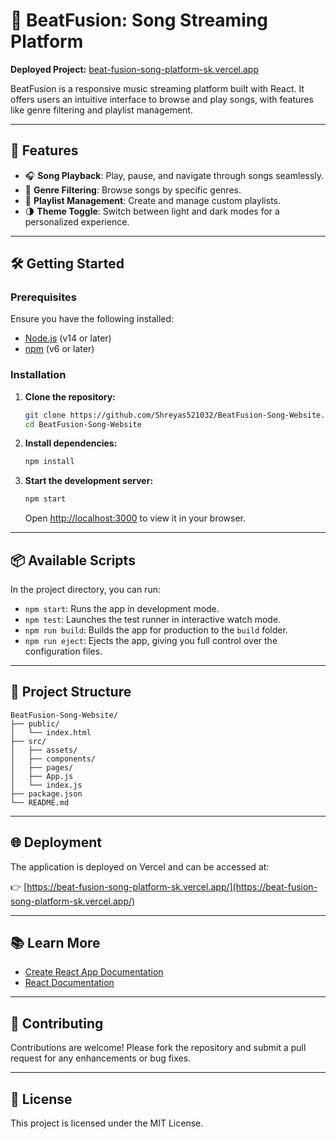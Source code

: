 # 🎵 BeatFusion: Song Streaming Platform

**Deployed Project:** [beat-fusion-song-platform-sk.vercel.app](https://beat-fusion-song-platform-sk.vercel.app/)  

BeatFusion is a responsive music streaming platform built with React. It offers users an intuitive interface to browse and play songs, with features like genre filtering and playlist management.

---

## 🚀 Features

- 🎧 **Song Playback**: Play, pause, and navigate through songs seamlessly.
- 🎼 **Genre Filtering**: Browse songs by specific genres.
- 📂 **Playlist Management**: Create and manage custom playlists.
- 🌗 **Theme Toggle**: Switch between light and dark modes for a personalized experience.

---

## 🛠️ Getting Started

### Prerequisites

Ensure you have the following installed:

- [Node.js](https://nodejs.org/) (v14 or later)
- [npm](https://www.npmjs.com/) (v6 or later)

### Installation

1. **Clone the repository:**

   ```bash
   git clone https://github.com/Shreyas521032/BeatFusion-Song-Website.git
   cd BeatFusion-Song-Website
   ```

2. **Install dependencies:**

   ```bash
   npm install
   ```

3. **Start the development server:**

   ```bash
   npm start
   ```

   Open [http://localhost:3000](http://localhost:3000) to view it in your browser.

---

## 📦 Available Scripts

In the project directory, you can run:

- `npm start`: Runs the app in development mode.
- `npm test`: Launches the test runner in interactive watch mode.
- `npm run build`: Builds the app for production to the `build` folder.
- `npm run eject`: Ejects the app, giving you full control over the configuration files.

---

## 📁 Project Structure

```
BeatFusion-Song-Website/
├── public/
│   └── index.html
├── src/
│   ├── assets/
│   ├── components/
│   ├── pages/
│   ├── App.js
│   └── index.js
├── package.json
└── README.md
```

---

## 🌐 Deployment

The application is deployed on Vercel and can be accessed at:

👉 [https://beat-fusion-song-platform-sk.vercel.app/](https://beat-fusion-song-platform-sk.vercel.app/)

---

## 📚 Learn More

- [Create React App Documentation](https://facebook.github.io/create-react-app/docs/getting-started)
- [React Documentation](https://reactjs.org/)

---

## 🤝 Contributing

Contributions are welcome! Please fork the repository and submit a pull request for any enhancements or bug fixes.

---

## 📄 License

This project is licensed under the MIT License.
